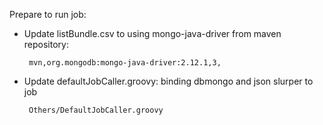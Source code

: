 Prepare to run job:
 - Update listBundle.csv to using mongo-java-driver from maven repository:

		mvn,org.mongodb:mongo-java-driver:2.12.1,3,
 - Update defaultJobCaller.groovy: binding dbmongo and json slurper to job

		Others/DefaultJobCaller.groovy
